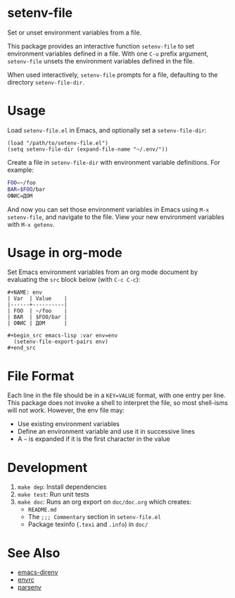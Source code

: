 # setenv-file

Set or unset environment variables from a file.

This package provides an interactive function `setenv-file` to set environment
variables defined in a file. With one `C-u` prefix argument, `setenv-file`
unsets the environment variables defined in the file.

When used interactively, `setenv-file` prompts for a file, defaulting to the
directory `setenv-file-dir`.


# Usage

Load `setenv-file.el` in Emacs, and optionally set a `setenv-file-dir`:

```emacs-lisp
(load "/path/to/setenv-file.el")
(setq setenv-file-dir (expand-file-name "~/.env/"))
```

Create a file in `setenv-file-dir` with environment variable definitions. For
example:

```sh
FOO=~/foo
BAR=$FOO/bar
ОФИС=ДОМ
```

And now you can set those environment variables in Emacs using `M-x
setenv-file`, and navigate to the file. View your new environment variables with
`M-x getenv`.


# Usage in org-mode

Set Emacs environment variables from an org mode document by evaluating the
`src` block below (with `C-c C-c`):

    #+NAME: env
    | Var  | Value    |
    |------+----------|
    | FOO  | ~/foo    |
    | BAR  | $FOO/bar |
    | ОФИС | ДОМ      |
    
    #+begin_src emacs-lisp :var env=env
      (setenv-file-export-pairs env)
    #+end_src


# File Format

Each line in the file should be in a `KEY=VALUE` format, with one entry per
line. This package does not invoke a shell to interpret the file, so most
shell-isms will not work. However, the env file may:

-   Use existing environment variables
-   Define an environment variable and use it in successive lines
-   A `~` is expanded if it is the first character in the value


# Development

1.  `make dep`: Install dependencies
2.  `make test`: Run unit tests
3.  `make doc`: Runs an org export on `doc/doc.org` which creates:
    -   `README.md`
    -   The `;;; Commentary` section in `setenv-file.el`
    -   Package texinfo (`.texi` and `.info`) in `doc/`


# See Also

-   [emacs-direnv](https://github.com/wbolster/emacs-direnv)
-   [envrc](https://github.com/purcell/envrc)
-   [parsenv](https://github.com/articuluxe/parsenv)
